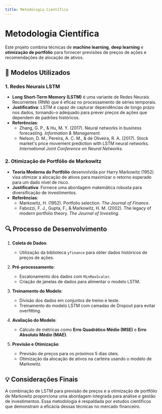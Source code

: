 ```yaml
---
title: Metodologia Científica
---
```


# Metodologia Científica

Este projeto combina técnicas de **machine learning**, **deep learning** e **otimização de portfólio** para fornecer previsões de preços de ações e recomendações de alocação de ativos.

## 🧠 Modelos Utilizados

### 1. **Redes Neurais LSTM**

- **Long Short-Term Memory (LSTM)** é uma variante de Redes Neurais Recorrentes (RNN) que é eficaz no processamento de séries temporais.
- **Justificativa**: LSTM é capaz de capturar dependências de longo prazo nos dados, tornando-o adequado para prever preços de ações que dependem de padrões históricos.
- **Referências**:
  - Zhang, G. P., & Hu, M. Y. (2017). Neural networks in business forecasting. *Information & Management*.
  - Nelson, D. M., Pereira, A. C. M., & de Oliveira, R. A. (2017). Stock market's price movement prediction with LSTM neural networks. *International Joint Conference on Neural Networks*.

### 2. **Otimização de Portfólio de Markowitz**

- **Teoria Moderna do Portfólio** desenvolvida por Harry Markowitz (1952) visa otimizar a alocação de ativos para maximizar o retorno esperado para um dado nível de risco.
- **Justificativa**: Fornece uma abordagem matemática robusta para diversificação de investimentos.
- **Referências**:
  - Markowitz, H. (1952). Portfolio selection. *The Journal of Finance*.
  - Fabozzi, F. J., Gupta, F., & Markowitz, H. M. (2002). The legacy of modern portfolio theory. *The Journal of Investing*.

## 🔍 Processo de Desenvolvimento

1. **Coleta de Dados**:
   - Utilização da biblioteca `yfinance` para obter dados históricos de preços de ações.

2. **Pré-processamento**:
   - Escalonamento dos dados com `MinMaxScaler`.
   - Criação de janelas de dados para alimentar o modelo LSTM.

3. **Treinamento do Modelo**:
   - Divisão dos dados em conjuntos de treino e teste.
   - Treinamento do modelo LSTM com camadas de Dropout para evitar overfitting.

4. **Avaliação do Modelo**:
   - Cálculo de métricas como **Erro Quadrático Médio (MSE)** e **Erro Absoluto Médio (MAE)**.

5. **Previsão e Otimização**:
   - Previsão de preços para os próximos 5 dias úteis.
   - Otimização da alocação de ativos na carteira usando o modelo de Markowitz.

## 💡 Considerações Finais

A combinação de LSTM para previsão de preços e a otimização de portfólio de Markowitz proporciona uma abordagem integrada para análise e gestão de investimentos. Essa metodologia é respaldada por estudos científicos que demonstram a eficácia dessas técnicas no mercado financeiro.
